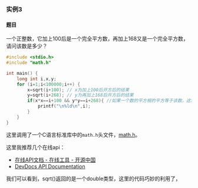 ### 实例3

#### 题目

一个正整数，它加上100后是一个完全平方数，再加上168又是一个完全平方数，请问该数是多少？

```C
#include <stdio.h>
#include "math.h"

int main() {
    long int i,x,y;
    for (i=1;i<100000;i++) {
        x=sqrt(i+100); // x为加上100后开方后的结果
        y=sqrt(i+268); // y为再加上168后开方后的结果
        if(x*x==i+100 && y*y==i+268){ //如果一个数的平方根的平方等于该数，这说明此数是完全平方数
            printf("\n%ld\n",i);
        }
    }
}
```

这里调用了一个C语言标准库中的`math.h`头文件，[math.h](http://tool.oschina.net/apidocs/apidoc?api=cpp%2Fen%2Fc.html)。

这里我推荐几个在线api：

- [在线API文档 - 在线工具 - 开源中国](http://tool.oschina.net/apidocs/api)
- [DevDocs API Documentation](http://devdocs.io/)

我们可以看到，sqrt()返回的是一个double类型，这里的代码巧妙的利用了，
